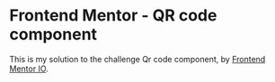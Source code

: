 # Frontend Mentor - QR code component

This is my solution to the challenge Qr code component, by [Frontend Mentor IO](https://www.frontendmentor.io/challenges/qr-code-component-iux_sIO_H).
